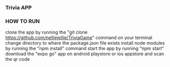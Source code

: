 ### Trivia APP

### HOW TO RUN

clone the app by running the "git clone https://github.com/nelliejellie/TriviaGame" command
on your terminal change directory to where the package.json file exists
install node modules by running the "npm install" command
start the app by running "npm start"
download the "expo go" app on android playstore or ios appstore and scan the qr code
